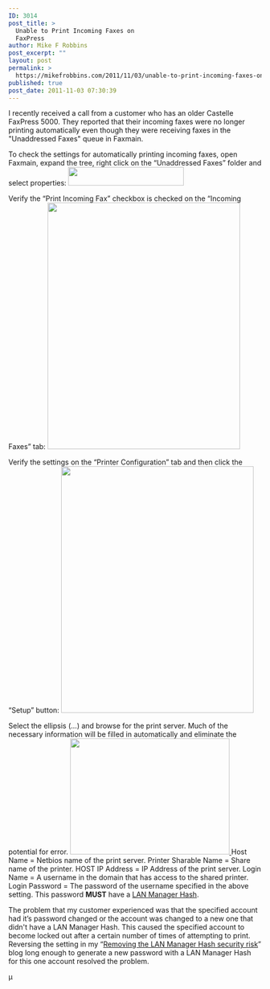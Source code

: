 ```yaml
---
ID: 3014
post_title: >
  Unable to Print Incoming Faxes on
  FaxPress
author: Mike F Robbins
post_excerpt: ""
layout: post
permalink: >
  https://mikefrobbins.com/2011/11/03/unable-to-print-incoming-faxes-on-faxpress/
published: true
post_date: 2011-11-03 07:30:39
---
```

I recently received a call from a customer who has an older Castelle FaxPress 5000. They reported that their incoming faxes were no longer printing automatically even though they were receiving faxes in the "Unaddressed Faxes" queue in Faxmain.

To check the settings for automatically printing incoming faxes, open Faxmain, expand the tree, right click on the “Unaddressed Faxes” folder and select properties:
<a href="http://mikefrobbins.com/wp-content/uploads/2011/11/faxpress-print0.png"><img class="alignnone size-full wp-image-3015" title="faxpress-print0" src="http://mikefrobbins.com/wp-content/uploads/2011/11/faxpress-print0.png" alt="" width="230" height="37" /></a>

Verify the “Print Incoming Fax” checkbox is checked on the “Incoming Faxes” tab:
<a href="http://mikefrobbins.com/wp-content/uploads/2011/11/faxpress-print1.png"><img class="alignnone size-full wp-image-3016" title="faxpress-print1" src="http://mikefrobbins.com/wp-content/uploads/2011/11/faxpress-print1.png" alt="" width="383" height="491" /></a>

Verify the settings on the “Printer Configuration” tab and then click the “Setup” button:
<a href="http://mikefrobbins.com/wp-content/uploads/2011/11/faxpress-print2.png"><img class="alignnone size-full wp-image-3017" title="faxpress-print2" src="http://mikefrobbins.com/wp-content/uploads/2011/11/faxpress-print2.png" alt="" width="383" height="491" /></a>

Select the ellipsis (…) and browse for the print server. Much of the necessary information will be filled in automatically and eliminate the potential for error.
<a href="http://mikefrobbins.com/wp-content/uploads/2011/11/faxpress-print3.png"><img class="alignnone size-full wp-image-3018" title="faxpress-print3" src="http://mikefrobbins.com/wp-content/uploads/2011/11/faxpress-print3.png" alt="" width="317" height="231" />
</a>Host Name = Netbios name of the print server.
Printer Sharable Name = Share name of the printer.
HOST IP Address = IP Address of the print server.
Login Name = A username in the domain that has access to the shared printer.
Login Password = The password of the username specified in the above setting. This password <strong>MUST</strong> have a <a href="http://en.wikipedia.org/wiki/LM_hash" target="_blank">LAN Manager Hash</a>.

The problem that my customer experienced was that the specified account had it’s password changed or the account was changed to a new one that didn't have a LAN Manager Hash. This caused the specified account to become locked out after a certain number of times of attempting to print. Reversing the setting in my “<a href="http://mikefrobbins.com/2009/09/14/lan-manager-hash/" target="_blank">Removing the LAN Manager Hash security risk</a>” blog long enough to generate a new password with a LAN Manager Hash for this one account resolved the problem.

µ